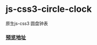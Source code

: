 # js-css3-circle-clock
原生js-css3 圆盘钟表 
### [预览地址](https://jiangxin0816.github.io/js-css3-circle-clock/index.html)
